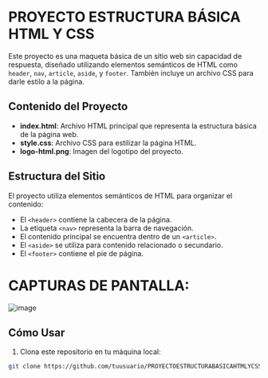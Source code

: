 # PROYECTO ESTRUCTURA BÁSICA HTML Y CSS

Este proyecto es una maqueta básica de un sitio web sin capacidad de respuesta, diseñado utilizando elementos semánticos de HTML como `header`, `nav`, `article`, `aside`, y `footer`. También incluye un archivo CSS para darle estilo a la página.

## Contenido del Proyecto

- **index.html**: Archivo HTML principal que representa la estructura básica de la página web.
- **style.css**: Archivo CSS para estilizar la página HTML.
- **logo-html.png**: Imagen del logotipo del proyecto.

## Estructura del Sitio

El proyecto utiliza elementos semánticos de HTML para organizar el contenido:

- El `<header>` contiene la cabecera de la página.
- La etiqueta `<nav>` representa la barra de navegación.
- El contenido principal se encuentra dentro de un `<article>`.
- El `<aside>` se utiliza para contenido relacionado o secundario.
- El `<footer>` contiene el pie de página.

# CAPTURAS DE PANTALLA:

![image](PANTALLA.png)

## Cómo Usar

1. Clona este repositorio en tu máquina local:

```bash
git clone https://github.com/tuusuario/PROYECTOESTRUCTURABASICAHTMLYCSS.git
